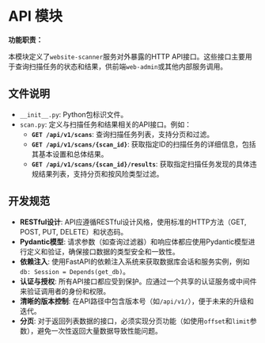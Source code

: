 # API 模块

**功能职责：**

本模块定义了`website-scanner`服务对外暴露的HTTP API接口。这些接口主要用于查询扫描任务的状态和结果，供前端`web-admin`或其他内部服务调用。

## 文件说明

- `__init__.py`: Python包标识文件。
- `scan.py`: 定义与扫描任务和结果相关的API接口。例如：
  - **`GET /api/v1/scans`**: 查询扫描任务列表，支持分页和过滤。
  - **`GET /api/v1/scans/{scan_id}`**: 获取指定ID的扫描任务的详细信息，包括其基本设置和总体结果。
  - **`GET /api/v1/scans/{scan_id}/results`**: 获取指定扫描任务发现的具体违规结果列表，支持分页和按风险类型过滤。

## 开发规范

- **RESTful设计**: API应遵循RESTful设计风格，使用标准的HTTP方法（GET, POST, PUT, DELETE）和状态码。
- **Pydantic模型**: 请求参数（如查询过滤器）和响应体都应使用Pydantic模型进行定义和验证，确保接口数据的类型安全和一致性。
- **依赖注入**: 使用FastAPI的依赖注入系统来获取数据库会话和服务实例，例如 `db: Session = Depends(get_db)`。
- **认证与授权**: 所有API接口都应受到保护。应通过一个共享的认证服务或中间件来验证调用者的身份和权限。
- **清晰的版本控制**: 在API路径中包含版本号（如`/api/v1/`），便于未来的升级和迭代。
- **分页**: 对于返回列表数据的接口，必须实现分页功能（如使用`offset`和`limit`参数），避免一次性返回大量数据导致性能问题。